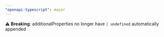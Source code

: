 ```yaml
---
"openapi-typescript": major
---
```


⚠️ **Breaking**: additionalProperties no longer have `| undefined` automatically appended
